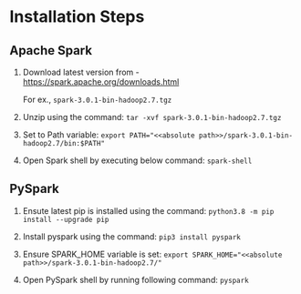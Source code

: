 # Installation Steps

## Apache Spark

1. Download latest version from - https://spark.apache.org/downloads.html

    For ex., `spark-3.0.1-bin-hadoop2.7.tgz`

2. Unzip using the command:
    `tar -xvf spark-3.0.1-bin-hadoop2.7.tgz`

3. Set to Path variable:
    `export PATH="<<absolute path>>/spark-3.0.1-bin-hadoop2.7/bin:$PATH"`

4. Open Spark shell by executing below command:
    `spark-shell`
    
## PySpark

1. Ensute latest pip is installed using the command:
    `python3.8 -m pip install --upgrade pip`

2. Install pyspark using the command:
    `pip3 install pyspark`

3. Ensure SPARK_HOME variable is set:
    `export SPARK_HOME="<<absolute path>>/spark-3.0.1-bin-hadoop2.7/"`

4. Open PySpark shell by running following command:
    `pyspark`
